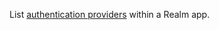 List [authentication
providers](https://docs.mongodb.com/realm/authentication/providers)
within a Realm app.
